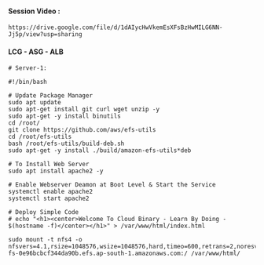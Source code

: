 #### Session Video :
    https://drive.google.com/file/d/1dAIycHwVkemEsXFsBzHwMILG6NN-Jj5p/view?usp=sharing
    
#### LCG - ASG - ALB


```
# Server-1:

#!/bin/bash

# Update Package Manager
sudo apt update
sudo apt-get install git curl wget unzip -y
sudo apt-get -y install binutils
cd /root/
git clone https://github.com/aws/efs-utils
cd /root/efs-utils
bash /root/efs-utils/build-deb.sh
sudo apt-get -y install ./build/amazon-efs-utils*deb

# To Install Web Server 
sudo apt install apache2 -y 

# Enable Webserver Deamon at Boot Level & Start the Service 
systemctl enable apache2
systemctl start apache2

# Deploy Simple Code 
# echo "<h1><center>Welcome To Cloud Binary - Learn By Doing - $(hostname -f)</center></h1>" > /var/www/html/index.html

sudo mount -t nfs4 -o nfsvers=4.1,rsize=1048576,wsize=1048576,hard,timeo=600,retrans=2,noresvport fs-0e96bcbcf344da90b.efs.ap-south-1.amazonaws.com:/ /var/www/html/
```

